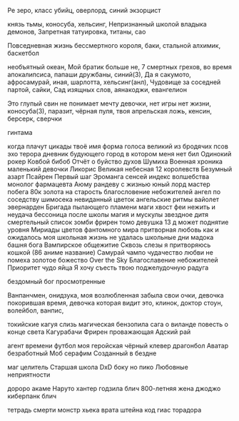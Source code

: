Ре зеро, класс убийц, оверлорд, синий экзорцист

князь тьмы, коносуба, хельсинг, Непризнанный школой владыка демонов, Запретная татуировка, титаны, сао

Повседневная жизнь бессмертного короля, баки, стальной алхимик, баскетбол 

необъятный океан, Мой братик больше не, 7 смертных грехов, во время апокалипсиса, папаши дружбаны, синий(3), Да я сакумото, афросамурай, иная, шарлотта, хельсинг(анл), Чудовище за соседней партой, сайки, Сад изящных слов, аянакоджи, евангелион

Это глупый свин не понимает мечту девочки, нет игры нет жизни, коносуба(3), паразит, чёрная пуля, твоя апрельская ложь, кенсин, берсерк, сверчки

гинтама 

когда плачут цикады твоё имя форма голоса великий из бродячих псов эхо терора дневник будующего город в котором меня нет бил Одинокий рокер Ковбой бибоб Отчёт о буйство духов Шумиха  Военная хроника маленький девочки Ликорис Великая небесная 12 королевств Безумный азарт Псайрен Первый шаг Эроманга сенсей  индекс волшебства монолог фармацевта Аюму рандеву с жизнью юный лорд мастер побега 80к золота на старость благословение небожителей ангел по соседству шимосека невиданный цветок ангельские ритмы вайолет эвернарден Бригада пылающего пламени маги хвост феи нежить и неудача бессоница после школы магия и мускулы звездное дитя смертельный список зомби фрирен томо девушка 13 д может поднятие уровня Мириады цветов фантомного мира притворная любовь как и ожидалось моя школьная жизнь не удалась школьные дни мадока башня бога Вампирское общежитие Сквозь слезы я притворяюсь кошкой (86 аниме название) Самурай чампо чудачество любви не помеха золотое божество Over the Sky Благославение небожителей Приоритет чудо яйца Я хочу съесть твою поджелудочную радуга


бездомный бог просмотренные


Ванпанчмен, онидзука, моя возлюбленная забыла свои очки, девочка покорившая время, девочка которая видит это, клинок, доктор стоун, волейбол, ванпис, 

токийские кагуя слизь магическая бензопила сага о виланде повесть о конце света Кагурабачи Фрирен проважающая Адский рай

агент времени футбол моя геройская чёрный клевер драгонбол Аватар безработный Моб серафим Созданный в бездне

маг целитель Старшая школа DxD боку но пико Любовные неприятности

дороро акаме Наруто хантер годзила блич 800-летняя жена джоджо киберпанк блич

тетрадь смерти монстр хьека врата штейна код гиас торадора
